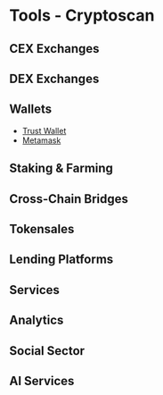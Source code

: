 # Tools - Cryptoscan

## CEX Exchanges

## DEX Exchanges

## Wallets

- [Trust Wallet](https://trustwallet.com/)
- [Metamask](https://metamask.io/)

## Staking & Farming

## Cross-Chain Bridges

## Tokensales

## Lending Platforms

## Services

## Analytics

## Social Sector

## AI Services